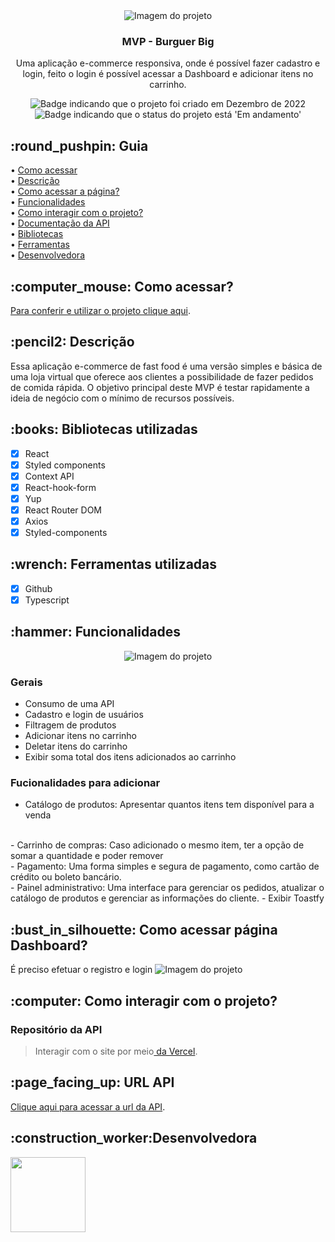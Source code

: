 <div align="center">
<img alt="Imagem do projeto" src="https://github.com/Kenzie-Academy-Brasil-Developers/react-hamburgueria-v2-carolinaolivacruz/blob/main/src/assets/dashboard-desktop.png" />
</div>

<div align="center">
<h3>
  MVP - Burguer Big
</h3>
<p>Uma aplicação e-commerce responsiva, onde é possível fazer cadastro e login, feito o login é possível acessar a Dashboard e adicionar itens no carrinho.</p>
</div>

<p align="center">
    <img alt="Badge indicando que o projeto foi criado em Dezembro de 2022" src="https://img.shields.io/badge/Data%20de%20cria%C3%A7%C3%A3o-Dezembro%2F2022-blue">
    <img alt="Badge indicando que o status do projeto está 'Em andamento'" src="https://img.shields.io/badge/Status-Em andamento-blue">
</p>

<h2 id="Como acessar"> :round_pushpin: Guia</h2>

• <a href="#Como acessar">Como acessar</a>
<br>
• <a href="#descricao">Descrição</a>
<br>
• <a href="#login">Como acessar a página?</a>
<br>
• <a href="#funcionalidades">Funcionalidades</a>
<br>
• <a href="#interacao">Como interagir com o projeto?</a>
<br>
• <a href="#doc">Documentação da API</a>
<br>
• <a href="#Bibliotecas">Bibliotecas</a>
<br>
• <a href="#Ferramentas">Ferramentas</a>
<br>
• <a href="#Desenvolvedores">Desenvolvedora</a>
<br>

<h2 id="Como acessar"> :computer_mouse: Como acessar?</h2>

<a href="https://react-hamburgueria-v2-carolinaolivacruz.vercel.app/">Para conferir e utilizar o projeto clique aqui</a>.

<h2 id="descricao">:pencil2: Descrição</h2>
Essa aplicação e-commerce de fast food é uma versão simples e básica de uma loja virtual que oferece aos clientes a possibilidade de fazer pedidos de comida rápida. O objetivo principal deste MVP é testar rapidamente a ideia de negócio com o mínimo de recursos possíveis.

<h2 id="Bibliotecas">:books: Bibliotecas utilizadas</h2>

- [x] React
- [x] Styled components
- [x] Context API
- [x] React-hook-form
- [x] Yup
- [x] React Router DOM
- [x] Axios
- [x] Styled-components

<h2 id="Ferramentas">:wrench: Ferramentas utilizadas</h2>

- [x] Github
- [x] Typescript

<h2 id="funcionalidades">:hammer: Funcionalidades</h2>

<div align="center">
<img alt="Imagem do projeto" src="https://github.com/Kenzie-Academy-Brasil-Developers/react-hamburgueria-v2-carolinaolivacruz/blob/main/src/assets/cart-mobile.png" />
</div>

### Gerais
- Consumo de uma API
- Cadastro e login de usuários
- Filtragem de produtos
- Adicionar itens no carrinho
- Deletar itens do carrinho
- Exibir soma total dos itens adicionados ao carrinho

### Fucionalidades para adicionar
- Catálogo de produtos: Apresentar quantos itens tem disponível para a venda
<br/>
- Carrinho de compras: Caso adicionado o mesmo item, ter a opção de somar a quantidade e poder remover
<br/>
- Pagamento: Uma forma simples e segura de pagamento, como cartão de crédito ou boleto bancário.
<br/>
- Painel administrativo: Uma interface para gerenciar os pedidos, atualizar o catálogo de produtos e gerenciar as informações do cliente.
- Exibir Toastfy

<h2 id="login">:bust_in_silhouette: Como acessar página Dashboard?</h2>
É preciso efetuar o registro e login

<img alt="Imagem do projeto" src="https://github.com/Kenzie-Academy-Brasil-Developers/react-hamburgueria-v2-carolinaolivacruz/blob/main/src/assets/login-page.png" />

<h2 id="interacao">:computer: Como interagir com o projeto? </h2>

### Repositório da API
 
>Interagir com o site por meio<a href="https://react-hamburgueria-v2-carolinaolivacruz.vercel.app/"> da Vercel</a>.

<h2 id="doc">:page_facing_up: URL API </h2>
<a href="https://hamburgueria-kenzie-v2.herokuapp.com">Clique aqui para acessar a url da API</a>.

<h2 id="Desenvolvedores">:construction_worker:Desenvolvedora</h2>

<a href="https://github.com/CarolinaOlivaCruz">
  <img width="120px" src="https://avatars.githubusercontent.com/u/78989471?v=4">
</a>

